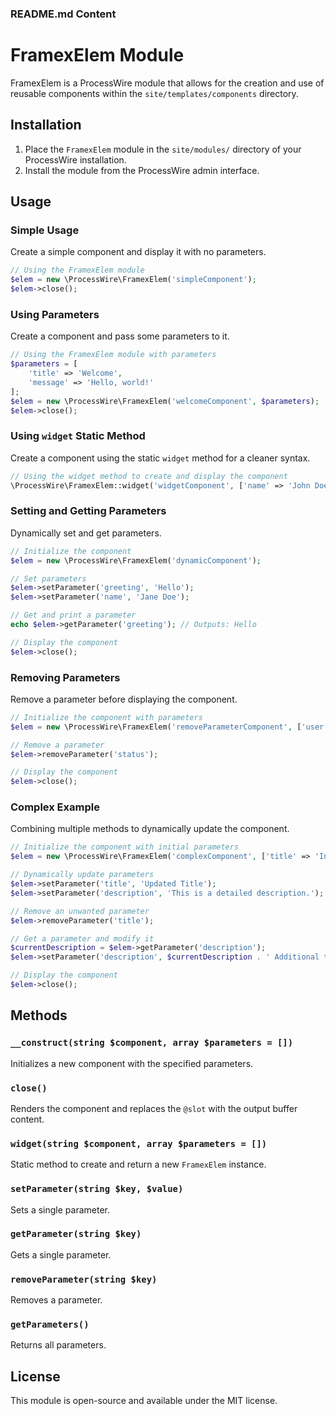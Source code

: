 ### README.md Content


# FramexElem Module

FramexElem is a ProcessWire module that allows for the creation and use of reusable components within the `site/templates/components` directory.

## Installation

1. Place the `FramexElem` module in the `site/modules/` directory of your ProcessWire installation.
2. Install the module from the ProcessWire admin interface.

## Usage

### Simple Usage

Create a simple component and display it with no parameters.

```php
// Using the FramexElem module
$elem = new \ProcessWire\FramexElem('simpleComponent');
$elem->close();
```

### Using Parameters

Create a component and pass some parameters to it.

```php
// Using the FramexElem module with parameters
$parameters = [
    'title' => 'Welcome',
    'message' => 'Hello, world!'
];
$elem = new \ProcessWire\FramexElem('welcomeComponent', $parameters);
$elem->close();
```

### Using `widget` Static Method

Create a component using the static `widget` method for a cleaner syntax.

```php
// Using the widget method to create and display the component
\ProcessWire\FramexElem::widget('widgetComponent', ['name' => 'John Doe'])->close();
```

### Setting and Getting Parameters

Dynamically set and get parameters.

```php
// Initialize the component
$elem = new \ProcessWire\FramexElem('dynamicComponent');

// Set parameters
$elem->setParameter('greeting', 'Hello');
$elem->setParameter('name', 'Jane Doe');

// Get and print a parameter
echo $elem->getParameter('greeting'); // Outputs: Hello

// Display the component
$elem->close();
```

### Removing Parameters

Remove a parameter before displaying the component.

```php
// Initialize the component with parameters
$elem = new \ProcessWire\FramexElem('removeParameterComponent', ['user' => 'John', 'status' => 'active']);

// Remove a parameter
$elem->removeParameter('status');

// Display the component
$elem->close();
```

### Complex Example

Combining multiple methods to dynamically update the component.

```php
// Initialize the component with initial parameters
$elem = new \ProcessWire\FramexElem('complexComponent', ['title' => 'Initial Title']);

// Dynamically update parameters
$elem->setParameter('title', 'Updated Title');
$elem->setParameter('description', 'This is a detailed description.');

// Remove an unwanted parameter
$elem->removeParameter('title');

// Get a parameter and modify it
$currentDescription = $elem->getParameter('description');
$elem->setParameter('description', $currentDescription . ' Additional text.');

// Display the component
$elem->close();
```

## Methods

### `__construct(string $component, array $parameters = [])`

Initializes a new component with the specified parameters.

### `close()`

Renders the component and replaces the `@slot` with the output buffer content.

### `widget(string $component, array $parameters = [])`

Static method to create and return a new `FramexElem` instance.

### `setParameter(string $key, $value)`

Sets a single parameter.

### `getParameter(string $key)`

Gets a single parameter.

### `removeParameter(string $key)`

Removes a parameter.

### `getParameters()`

Returns all parameters.


## License

This module is open-source and available under the MIT license.

